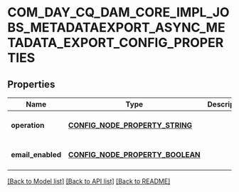 # COM_DAY_CQ_DAM_CORE_IMPL_JOBS_METADATAEXPORT_ASYNC_METADATA_EXPORT_CONFIG_PROPERTIES

## Properties
Name | Type | Description | Notes
------------ | ------------- | ------------- | -------------
**operation** | [**CONFIG_NODE_PROPERTY_STRING**](configNodePropertyString.md) |  | [optional] [default to null]
**email_enabled** | [**CONFIG_NODE_PROPERTY_BOOLEAN**](configNodePropertyBoolean.md) |  | [optional] [default to null]

[[Back to Model list]](../README.md#documentation-for-models) [[Back to API list]](../README.md#documentation-for-api-endpoints) [[Back to README]](../README.md)


